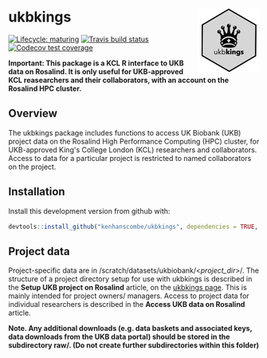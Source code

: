 ukbkings <img src='man/figures/logo.png' align="right" alt = "" width="123.5" />
===

<!-- badges: start -->
[![Lifecycle: maturing](https://img.shields.io/badge/lifecycle-maturing-blue.svg)](https://www.tidyverse.org/lifecycle/#maturing)
[![Travis build status](https://travis-ci.com/kenhanscombe/ukbkings.svg?branch=master)](https://travis-ci.com/kenhanscombe/ukbkings)
[![Codecov test coverage](https://codecov.io/gh/kenhanscombe/ukbkings/branch/master/graph/badge.svg)](https://codecov.io/gh/kenhanscombe/ukbkings?branch=master)
<!-- badges: end -->

**Important: This package is a KCL R interface to UKB data on Rosalind. It is only useful for UKB-approved KCL reasearchers and their collaborators, with an account on the Rosalind HPC cluster.**


## Overview

The ukbkings package includes functions to access UK Biobank (UKB) project data on the Rosalind High Performance Computing (HPC) cluster, for UKB-approved King's College London (KCL) researchers and collaborators. Access to data for a particular project is restricted to named collaborators on the project.

## Installation

Install this development version from github with:

``` r
devtools::install_github("kenhanscombe/ukbkings", dependencies = TRUE, force = TRUE)
```

## Project data

Project-specific data are in /scratch/datasets/ukbiobank/\<*project_dir*\>/. The structure of a project directory setup for use with ukbkings is described in the **Setup UKB project on Rosalind** article, on the [ukbkings page](https://kenhanscombe.github.io/ukbkings/). This is mainly intended for project owners/ managers. Access to project data for individual researchers is described in the **Access UKB data on Rosalind** article.

**Note. Any additional downloads (e.g. data baskets and associated keys, data downloads from the UKB data portal) should be stored in the subdirectory raw/. (Do not create further subdirectories within this folder)**
